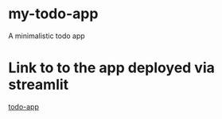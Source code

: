 # my-todo-app
A minimalistic todo app

# Link to to the app deployed via streamlit
<a href="https://naiduharika-my-todo-app-web-enrma0.streamlit.app/" target="_blank">todo-app</a>


